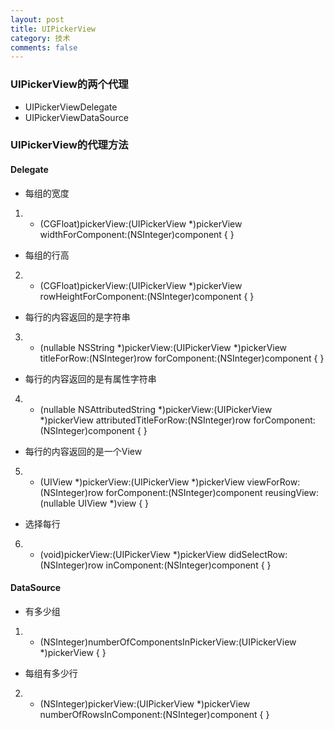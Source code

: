 ```yaml
---
layout: post
title: UIPickerView
category: 技术
comments: false
---
```


### UIPickerView的两个代理

* UIPickerViewDelegate
* UIPickerViewDataSource


### UIPickerView的代理方法

#### Delegate


* 每组的宽度
1. - (CGFloat)pickerView:(UIPickerView *)pickerView widthForComponent:(NSInteger)component
{
}

* 每组的行高
2. - (CGFloat)pickerView:(UIPickerView *)pickerView rowHeightForComponent:(NSInteger)component
{
}

* 每行的内容返回的是字符串
3. - (nullable NSString *)pickerView:(UIPickerView *)pickerView titleForRow:(NSInteger)row forComponent:(NSInteger)component 
{
}

* 每行的内容返回的是有属性字符串
4. - (nullable NSAttributedString *)pickerView:(UIPickerView *)pickerView attributedTitleForRow:(NSInteger)row forComponent:(NSInteger)component 
{
}

* 每行的内容返回的是一个View
5. - (UIView *)pickerView:(UIPickerView *)pickerView viewForRow:(NSInteger)row forComponent:(NSInteger)component reusingView:(nullable UIView *)view 
{
}

* 选择每行
6. - (void)pickerView:(UIPickerView *)pickerView didSelectRow:(NSInteger)row inComponent:(NSInteger)component
{
}




#### DataSource


* 有多少组
1. - (NSInteger)numberOfComponentsInPickerView:(UIPickerView *)pickerView
{
}

* 每组有多少行
2. - (NSInteger)pickerView:(UIPickerView *)pickerView numberOfRowsInComponent:(NSInteger)component
{
}



